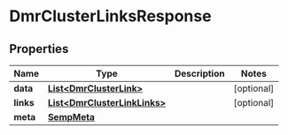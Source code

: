 

# DmrClusterLinksResponse


## Properties

| Name | Type | Description | Notes |
|------------ | ------------- | ------------- | -------------|
|**data** | [**List&lt;DmrClusterLink&gt;**](DmrClusterLink.md) |  |  [optional] |
|**links** | [**List&lt;DmrClusterLinkLinks&gt;**](DmrClusterLinkLinks.md) |  |  [optional] |
|**meta** | [**SempMeta**](SempMeta.md) |  |  |



